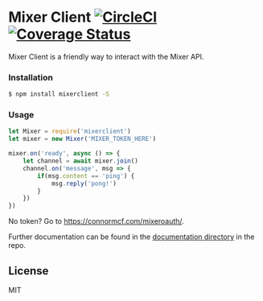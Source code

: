 # Mixer Client [![CircleCI](https://circleci.com/gh/ConnorMcF/mixerclient.svg?style=svg)](https://circleci.com/gh/ConnorMcF/mixerclient) [![Coverage Status](https://coveralls.io/repos/github/ConnorMcF/mixerclient/badge.svg?branch=master)](https://coveralls.io/github/ConnorMcF/mixerclient?branch=master)

Mixer Client is a friendly way to interact with the Mixer API.

### Installation

```sh
$ npm install mixerclient -S
```

### Usage
```js
let Mixer = require('mixerclient')
let mixer = new Mixer('MIXER_TOKEN_HERE')

mixer.on('ready', async () => {
	let channel = await mixer.join()
	channel.on('message', msg => {
	    if(msg.content == 'ping') {
	        msg.reply('pong!')
        }
    })
})
```
No token? Go to https://connormcf.com/mixeroauth/.

Further documentation can be found in the [documentation directory](https://github.com/ConnorMcF/mixerclient/tree/master/docs) in the repo.

License
----

MIT